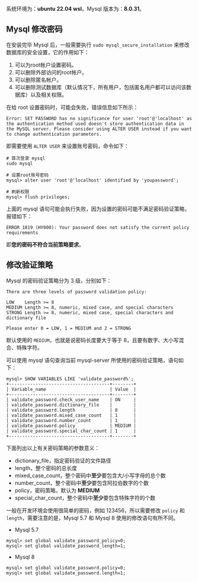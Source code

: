 系统环境为：**ubuntu 22.04 wsl**，Mysql 版本为：**8.0.31**。

## Mysql 修改密码
在安装完毕 Mysql 后，一般需要执行 `sudo mysql_secure_installation` 来修改数据库的安全设置，它的作用如下：

1. 可以为root帐户设置密码。
2. 可以删除外部访问的root帐户。
3. 可以删除匿名帐户。
4. 可以删除测试数据库（默认情况下，所有用户，包括匿名用户都可以访问该数据库）以及相关权限。

在给 root 设置密码时，可能会失败，错误信息如下所示：
```
Error: SET PASSWORD has no significance for user 'root'@'localhost' as the authentication method used doesn't store authentication data in the MySQL server. Please consider using ALTER USER instead if you want to change authentication parameters.
```
即需要使用 `ALTER USER` 来设置账号密码，命令如下：
```
# 首次登录 mysql
sudo mysql

# 设置root账号密码
mysql> alter user 'root'@'localhost' identified by 'youpassword';

# 刷新权限
mysql> flush privileges;
```

上面的 mysql 语句可能会执行失败，因为设置的密码可能不满足密码验证策略，报错如下：
```
ERROR 1819 (HY000): Your password does not satisfy the current policy requirements
```
即**您的密码不符合当前策略要求**。


## 修改验证策略
Mysql 的密码验证策略分为 3 级，分别如下：
```
There are three levels of password validation policy:

LOW    Length >= 8
MEDIUM Length >= 8, numeric, mixed case, and special characters
STRONG Length >= 8, numeric, mixed case, special characters and dictionary file

Please enter 0 = LOW, 1 = MEDIUM and 2 = STRONG
```
默认使用的 `MEDIUM`，也就是说密码长度要大于等于 8，且要有数字、大小写混合、特殊字符。

可以使用 mysql 语句查询当前 mysql-server 所使用的密码验证策略，语句如下：
```
mysql> SHOW VARIABLES LIKE 'validate_password%';
+--------------------------------------+--------+
| Variable_name                        | Value  |
+--------------------------------------+--------+
| validate_password.check_user_name    | ON     |
| validate_password.dictionary_file    |        |
| validate_password.length             | 8      |
| validate_password.mixed_case_count   | 1      |
| validate_password.number_count       | 1      |
| validate_password.policy             | MEDIUM |
| validate_password.special_char_count | 1      |
+--------------------------------------+--------+
```

下面列出以上有关密码策略的参数意义：
- dictionary_file，指定密码验证的文件路径
- length，整个密码的总长度
- mixed_case_count，整个密码中**至少**要包含大/小写字母的总个数
- number_count，整个密码中**至少**要包含阿拉伯数字的个数
- policy，密码策略，默认为 **MEDIUM**
- special_char_count，整个密码中**至少**要包含特殊字符的个数

一般在开发环境会使用很简单的密码，例如 123456，所以需要修改 `policy` 和 `length`，需要注意的是，Mysql 5.7 和 Mysql 8 使用的修改语句有所不同。

- Mysql 5.7
```
mysql> set global validate_password_policy=0;
mysql> set global validate_password_length=1;
```

- Mysql 8
```
mysql> set global validate_password.policy=0;
mysql> set global validate_password.length=1;
```